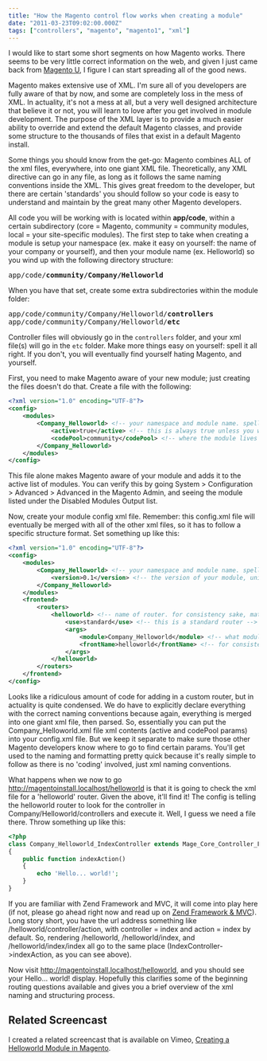 ```yaml
---
title: "How the Magento control flow works when creating a module"
date: "2011-03-23T09:02:00.000Z"
tags: ["controllers", "magento", "magento1", "xml"]
---
```


I would like to start some short segments on how Magento works. There seems to be very little correct information on the web, and given I just came back from <a href="http://www.magentocommerce.com/services/training" target="_blank">Magento U</a>, I figure I can start spreading all of the good news.

Magento makes extensive use of XML. I'm sure all of you developers are fully aware of that by now, and some are completely loss in the mess of XML. In actuality, it's not a mess at all, but a very well designed architecture that believe it or not, you will learn to love after you get involved in module development. The purpose of the XML layer is to provide a much easier ability to override and extend the default Magento classes, and provide some structure to the thousands of files that exist in a default Magento install.

Some things you should know from the get-go: Magento combines ALL of the xml files, everywhere, into one giant XML file. Theoretically, any XML directive can go in any file, as long as it follows the same naming conventions inside the XML. This gives great freedom to the developer, but there are certain 'standards' you should follow so your code is easy to understand and maintain by the great many other Magento developers.

All code you will be working with is located within **app/code**, within a certain subdirectory (core = Magento, community = community modules, local = your site-specific modules). The first step to take when creating a module is setup your namespace (ex. make it easy on yourself: the name of your company or yourself), and then your module name (ex. Helloworld) so you wind up with the following directory structure:

<pre>
app/code/<strong>community/Company/Helloworld</strong>
</pre>

When you have that set, create some extra subdirectories within the module folder:

<pre>
app/code/community/Company/Helloworld/<strong>controllers</strong>
app/code/community/Company/Helloworld/<strong>etc</strong>
</pre>

Controller files will obviously go in the `controllers` folder, and your xml file(s) will go in the `etc` folder. Make more things easy on yourself: spell it all right. If you don't, you will eventually find yourself hating Magento, and yourself.

First, you need to make Magento aware of your new module; just creating the files doesn't do that. Create a file with the following:

```xml
<?xml version="1.0" encoding="UTF-8"?>
<config>
    <modules>
        <Company_Helloworld> <!-- your namespace and module name. spell/case it right. -->
            <active>true</active> <!-- this is always true unless you want to explicitly disable this module to diagnose issues -->
            <codePool>community</codePool> <!-- where the module lives in app/etc - either local, community or core -->
        </Company_Helloworld>
    </modules>
</config>
```

This file alone makes Magento aware of your module and adds it to the active list of modules. You can verify this by going System &gt; Configuration &gt; Advanced &gt; Advanced in the Magento Admin, and seeing the module listed under the Disabled Modules Output list.

Now, create your module config xml file. Remember: this config.xml file will eventually be merged with all of the other xml files, so it has to follow a specific structure format. Set something up like this:

```xml
<?xml version="1.0" encoding="UTF-8"?>
<config>
    <modules>
        <Company_Helloworld> <!-- your namespace and module name. spell/case it right. -->
            <version>0.1</version> <!-- the version of your module, unimportant unless dealing with custom sql -->
        </Company_Helloworld>
    </modules>
    <frontend>
        <routers>
            <helloworld> <!-- name of router. for consistency sake, match this to frontName -->
                <use>standard</use> <!-- this is a standard router -->
                <args>
                    <module>Company_Helloworld</module> <!-- what module we should look at for the 'helloworld' router -->
                    <frontName>helloworld</frontName> <!-- for consistency sake, match this to router name -->
                </args>
            </helloworld>
        </routers>
    </frontend>
</config>
```

Looks like a ridiculous amount of code for adding in a custom router, but in actuality is quite condensed. We do have to explicitly declare everything with the correct naming conventions because again, everything is merged into one giant xml file, then parsed. So, essentially you can put the Company_Helloworld.xml file xml contents (active and codePool params) into your config.xml file. But we keep it separate to make sure those other Magento developers know where to go to find certain params. You'll get used to the naming and formatting pretty quick because it's really simple to follow as there is no 'coding' involved, just xml naming conventions.

What happens when we now to go http://magentoinstall.localhost/helloworld is that it is going to check the xml file for a 'helloworld' router. Given the above, it'll find it! The config is telling the helloworld router to look for the controller in Company/Helloworld/controllers and execute it. Well, I guess we need a file there. Throw something up like this:

```php
<?php
class Company_Helloworld_IndexController extends Mage_Core_Controller_Front_Action
{
    public function indexAction()
    {
        echo 'Hello... world!';
    }
}
```

If you are familiar with Zend Framework and MVC, it will come into play here (if not, please go ahead right now and read up on <a href="http://framework.zend.com/manual/en/learning.quickstart.intro.html" target="_blank">Zend Framework &amp; MVC</a>). Long story short, you have the url address something like /helloworld/controller/action, with controller = index and action = index by default. So, rendering /helloworld, /helloworld/index, and /helloworld/index/index all go to the same place (IndexController-&gt;indexAction, as you can see above).

Now visit http://magentoinstall.localhost/helloworld, and you should see your Hello... world! display. Hopefully this clarifies some of the beginning routing questions available and gives you a brief overview of the xml naming and structuring process.

## Related Screencast

I created a related screencast that is available on Vimeo, <a href="http://vimeo.com/user10494399/screencast-creating-helloworld-module-magento" target="_blank">Creating a Helloworld Module in Magento</a>.
